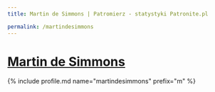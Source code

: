 ```yaml
---
title: Martin de Simmons | Patromierz - statystyki Patronite.pl

permalink: /martindesimmons
---
```


# [Martin de Simmons](https://patronite.pl/martindesimmons)

{% include profile.md name="martindesimmons" prefix="m" %}
